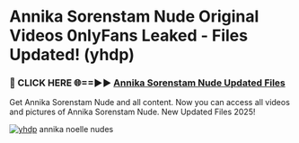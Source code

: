 # Annika Sorenstam Nude Original Videos 0nlyFans Leaked - Files Updated! (yhdp)

<h3>🔴 CLICK HERE 🌐==►► <a href="https://tinyurl.com/52m3yx9h" rel="nofollow">Annika Sorenstam Nude Updated Files</a></h3>

Get Annika Sorenstam Nude and all content. Now you can access all videos and pictures of Annika Sorenstam Nude. New Updated Files 2025!

[![yhdp](https://i.imgur.com/TnHtlc8.gif)](https://tinyurl.com/52m3yx9h)
annika noelle nudes